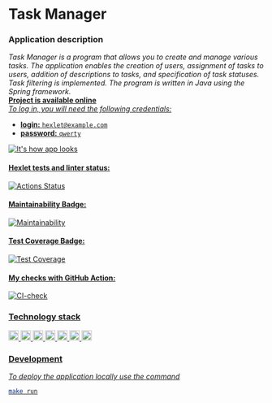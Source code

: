 # Task Manager
### Application description
*Task Manager is a program that allows you to create and manage various tasks.
The application enables the creation of users, assignment of tasks to users, addition of descriptions to tasks,
and specification of task statuses. Task filtering is implemented. The program is written in Java using the
Spring framework.*\
<a href="https://java-project-99-production-5d2d.up.railway.app/"><u><b>Project is available online</b></a>\
*To log in, you will need the following credentials:*
* **login:** ```hexlet@example.com```
* **password:** ```qwerty```

![It's how app looks](https://github.com/sheveleves/project5-test/blob/main/img/screen.png)
#### Hexlet tests and linter status:
[![Actions Status](https://github.com/sheveleves/java-project-99/actions/workflows/hexlet-check.yml/badge.svg)](https://github.com/sheveleves/java-project-99/actions)
#### Maintainability Badge:
[![Maintainability](https://api.codeclimate.com/v1/badges/4a72898fc9e1157aec87/maintainability)](https://codeclimate.com/github/sheveleves/java-project-99/maintainability)
#### Test Coverage Badge:
[![Test Coverage](https://api.codeclimate.com/v1/badges/4a72898fc9e1157aec87/test_coverage)](https://codeclimate.com/github/sheveleves/java-project-99/test_coverage)
#### My checks with GitHub Action:
[![CI-check](https://github.com/sheveleves/java-project-99/actions/workflows/Cl-check.yml/badge.svg)](https://github.com/sheveleves/java-project-99/actions/workflows/Cl-check.yml)
### Technology stack
<img src="https://img.shields.io/badge/SpringBoot-6DB33F?style=flat-square&logo=Spring&logoColor=white" height="20"> <img
src="https://img.shields.io/badge/Spring_data_jpa-6DB33F?style=for-the-badge&logo=SpringSecurity&logoColor=white" height="20">
<img src="https://img.shields.io/badge/h2%20-database%20-blue" height="20">
<img src="https://img.shields.io/badge/PostgreSQL-4169E1?logo=postgresql&logoColor=fff&style=plastic" alt="PostgreSQL Badge" height="20">
<img src="https://img.shields.io/badge/Docker-2496ED?logo=docker&logoColor=fff&style=plastic" alt="Docker Badge" height="20">
<img src="https://img.shields.io/badge/Sentry-362D59?logo=sentry&logoColor=fff&style=plastic" alt="Sentry Badge" height="20">
<img src="https://img.shields.io/badge/Swagger-85EA2D?logo=swagger&logoColor=000&style=plastic" alt="Swagger Badge" height="20">

### Development
*To deploy the application locally use the command*
```bash
make run
```